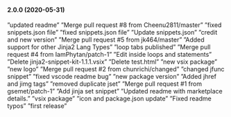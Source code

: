 #### 2.0.0 (2020-05-31)

”updated readme”
”Merge pull request #8 from Cheenu2811/master”
”fixed snippets.json file”
”fixed snippets.json file”
”Update snippets.json”
”credit and new version”
”Merge pull request #5 from jk464/master”
”Added support for other Jinja2 Lang Types”
”loop tabs published”
”Merge pull request #4 from IamPhytan/patch-1”
”Edit inside loops and statements”
”Delete jinja2-snippet-kit-1.1.1.vsix”
”Delete test.html”
”new vsix package”
”new logo”
”Merge pull request #2 from chunrichi/changed”
”changed jfunc snippet”
”fixed vscode readme bug”
”new package version”
”Added jhref and jimg tags”
”removed duplicate jset”
”Merge pull request #1 from gsemet/patch-1”
”Add jinja set snippet”
”Updated readme with marketplace details.”
”vsix package”
”icon and package.json update”
”Fixed readme typos”
”first release”
